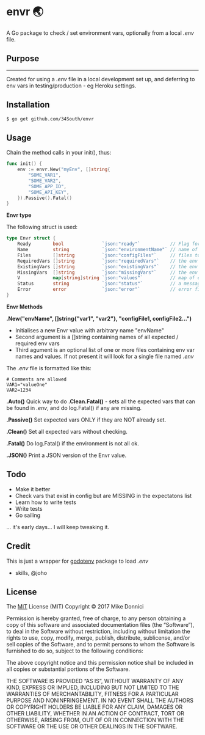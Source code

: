 # envr :earth_asia:

A Go package to check / set environment vars, optionally from a local *.env* file.

## Purpose
----------

Created for using a *.env* file in a local development set up, and deferring to env vars in testing/production - eg Heroku settings.


## Installation

```bash
$ go get github.com/34South/envr
```


## Usage

Chain the method calls in your init(), thus:

```go
func init() {
	env := envr.New("myEnv", []string{
  		"SOME_VAR1",
  		"SOME_VAR2",
  		"SOME_APP_ID",
  		"SOME_API_KEY",
	}).Passive().Fatal()
}
```

**Envr type**

The following struct is used: 

```Go
type Envr struct {
	Ready        bool              `json:"ready"`           // Flag for the goodness
	Name         string            `json:"environmentName"` // name of environment
	Files        []string          `json:"configFiles"`     // files to read from, default .env
	RequiredVars []string          `json:"requiredVars"`    // the env vars we need
	ExistingVars []string          `json:"existingVars"`    // the env vars that are set
	MissingVars  []string          `json:"missingVars"`     // the env vars not set
	V            map[string]string `json:"values"`          // map of existing vars and values
	Status       string            `json:"status"`          // a message about current status
	Error        error             `json:"error"`           // error field, for easier method chaining
}
```

**Envr Methods**

**.New("envName", []string{"var1", "var2"}, "configFile1, configFile2...")**
* Initialises a new Envr value with arbitrary name "envName"
* Second argument is a []string containing names of all expected / required env vars
* Third agument is an optional list of one or more files containing env var names and values. If not present it will look for a single file named *.env*

The *.env* file is formatted like this:

```
# Comments are allowed
VAR1="valueOne"
VAR2=1234
```

**.Auto()**
Quick way to do **.Clean.Fatal()** - sets all the expected vars that can
be found in *.env*, and do log.Fatal() if any are missing.

**.Passive()**
Set expected vars ONLY if they are NOT already set.

**.Clean()**
Set all expected vars without checking.

**.Fatal()**
Do log.Fatal() if the environment is not all ok.

**.JSON()**
Print a JSON version of the Envr value.



## Todo
* Make it better
* Check vars that exist in config but are MISSING in the expectatons list
* Learn how to write tests
* Write tests
* Go sailing

... it's early days... I will keep tweaking it.


## Credit
This is just a wrapper for [godotenv](https://github.com/joho/godotenv) package to load *.env*  
- skills, @joho


## License
The [MIT](https://mit-license.org/) License (MIT)
Copyright © 2017 Mike Donnici

Permission is hereby granted, free of charge, to any person obtaining a copy of this software and associated documentation files (the “Software”), to deal in the Software without restriction, including without limitation the rights to use, copy, modify, merge, publish, distribute, sublicense, and/or sell copies of the Software, and to permit persons to whom the Software is furnished to do so, subject to the following conditions:

The above copyright notice and this permission notice shall be included in all copies or substantial portions of the Software.

THE SOFTWARE IS PROVIDED “AS IS”, WITHOUT WARRANTY OF ANY KIND, EXPRESS OR IMPLIED, INCLUDING BUT NOT LIMITED TO THE WARRANTIES OF MERCHANTABILITY, FITNESS FOR A PARTICULAR PURPOSE AND NONINFRINGEMENT. IN NO EVENT SHALL THE AUTHORS OR COPYRIGHT HOLDERS BE LIABLE FOR ANY CLAIM, DAMAGES OR OTHER LIABILITY, WHETHER IN AN ACTION OF CONTRACT, TORT OR OTHERWISE, ARISING FROM, OUT OF OR IN CONNECTION WITH THE SOFTWARE OR THE USE OR OTHER DEALINGS IN THE SOFTWARE.
